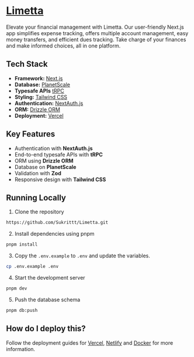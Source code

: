# [Limetta](https://limetta.in)
Elevate your financial management with Limetta. Our user-friendly Next.js app simplifies expense tracking, offers multiple account management, easy money transfers, and efficient dues tracking. Take charge of your finances and make informed choices, all in one platform.

## Tech Stack

- **Framework:** [Next.js](https://nextjs.org)
- **Database:** [PlanetScale](https://planetscale.com/)
- **Typesafe APIs** [tRPC](https://trpc.io/)
- **Styling:** [Tailwind CSS](https://tailwindcss.com)
- **Authentication:** [NextAuth.js](https://next-auth.js.org/)
- **ORM:** [Drizzle ORM](https://orm.drizzle.team/)
- **Deployment:** [Vercel](https://vercel.com/dashboard)

## Key Features

- Authentication with **NextAuth.js**
- End-to-end typesafe APIs with **tRPC**
- ORM using **Drizzle ORM**
- Database on **PlanetScale**
- Validation with **Zod**
- Responsive design with **Tailwind CSS**

## Running Locally

1. Clone the repository

```bash
https://github.com/Sukrittt/Limetta.git
```

2. Install dependencies using pnpm

```bash
pnpm install
```

3. Copy the `.env.example` to `.env` and update the variables.

```bash
cp .env.example .env
```

4. Start the development server

```bash
pnpm dev
```

5. Push the database schema

```bash
pnpm db:push
```

## How do I deploy this?

Follow the deployment guides for [Vercel](https://create.t3.gg/en/deployment/vercel), [Netlify](https://create.t3.gg/en/deployment/netlify) and [Docker](https://create.t3.gg/en/deployment/docker) for more information.
